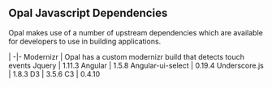 ## Opal Javascript Dependencies

Opal makes use of a number of upstream dependencies which are available for
developers to use in building applications.

|
-|-
Modernizr | Opal has a custom modernizr build that detects touch events
Jquery | 1.11.3
Angular | 1.5.8
Angular-ui-select | 0.19.4
Underscore.js | 1.8.3
D3 | 3.5.6
C3 | 0.4.10
